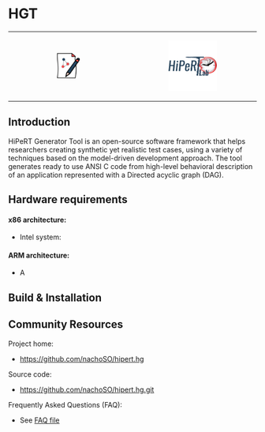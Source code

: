 HGT
=========

<table style="width:100%" border: 0px>
  <tr>
    <th>
      <p align="center">
           <img src="./imgs/LogoHGT.png" width="20%" height="20%">
      </p>
    </th>
      <th>
      <p align="center">
           <img src="./imgs/hipert-logo-avatar.jpg" width="40%" height="40%">
      </p>
     </tr>
    </table>
    
Introduction
------------

HiPeRT Generator Tool is an open-source software framework that helps researchers creating synthetic yet realistic test cases, using a variety of techniques based on the model-driven development approach.
The tool generates ready to use ANSI C code from high-level behavioral description of an application represented with a Directed acyclic graph (DAG).

Hardware requirements
-----------------------------------

#### x86 architecture:

  - Intel system:
  
#### ARM architecture:
  - A
  
Build & Installation
--------------------

Community Resources
-------------------

Project home:

 - https://github.com/nachoSO/hipert.hg
 
Source code:

 - https://github.com/nachoSO/hipert.hg.git
 

Frequently Asked Questions (FAQ):

 - See [FAQ file](FAQ.md)
 
 
 
